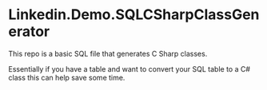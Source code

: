# Linkedin.Demo.SQLCSharpClassGenerator
This repo is a basic SQL file that generates C Sharp classes.

Essentially if you have a table and want to convert your SQL table to a C# class this can help save some time.
